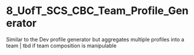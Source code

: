 # 8_UofT_SCS_CBC_Team_Profile_Generator
Similar to the Dev profile generator but aggregates multiple profiles into a team | tbd if team composition is manipulable 

